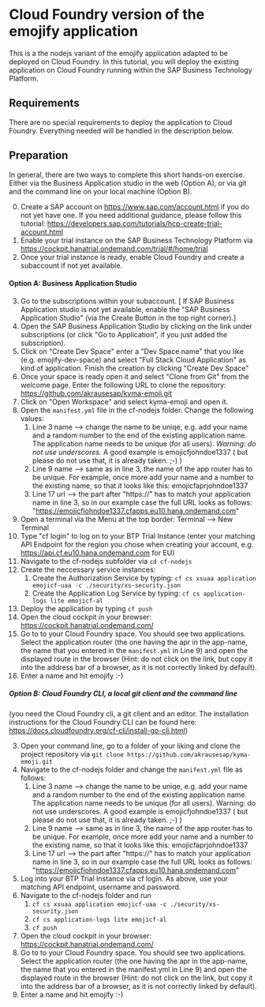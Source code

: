 # Cloud Foundry version of the emojify application

This is a the nodejs variant of the emojify application adapted to be deployed on Cloud Foundry.
In this tutorial, you will deploy the existing application on Cloud Foundry running within the SAP Business Technology Platform.

## Requirements

There are no special requirements to deploy the application to Cloud Foundry. Everything needed will be handled in the description below.  

## Preparation

In general, there are two ways to complete this short hands-on exercise.
Either via the Business Application studio in the web (Option A), or via git and the command line on your local machine (Option B).

0. Create a SAP account on https://www.sap.com/account.html if you do not yet have one. If you need additional guidance, please follow this tutorial: https://developers.sap.com/tutorials/hcp-create-trial-account.html
1. Enable your trial instance on the SAP Business Technology Platform via https://cockpit.hanatrial.ondemand.com/trial/#/home/trial
2. Once your trial instance is ready, enable Cloud Foundry and create a subaccount if not yet available.

#### Option A: Business Application Studio

3. Go to the subscriptions within your subaccount. [ If SAP Business Application studio is not yet available, enable the "SAP Business Application Studio" (via the Create Button in the top right corner).]
4. Open the SAP Business Application Studio by clicking on the link under subscriptions (or click "Go to Application", if you just added the subscription).
5. Click on "Create Dev Space" enter a "Dev Space name" that you like (e.g. emojify-dev-space) and select "Full Stack Cloud Application" as kind of application. Finish the creation by clicking "Create Dev Space"
6. Once your space is ready open it and select "Clone from Git" from the welcome page. Enter the following URL to clone the repository: https://github.com/akrausesap/kyma-emoji.git
7. Click on "Open Workspace" and select kyma-emoji and open it. 
7. Open the `manifest.yml` file in the cf-nodejs folder. Change the following values:
    1. Line 3 name -->  change the name to be uniqe, e.g. add your name and a random number to the end of the existing application name. The application name needs to be unique (for all users). *Warning: do not use underscores.* A good example is emojicfjohndoe1337 ( but please do not use that, it is already taken. ;-) )
    2. Line 9 name --> same as in line 3, the name of the app router has to be unique. For example, once more add your name and a number to the existing name, so that it looks like this: emojicfaprjohndoe1337
    3. Line 17 url --> the part after "https://" has to match your application name in line 3, so in our example case the full URL looks as follows: "https://emojicfjohndoe1337.cfapps.eu10.hana.ondemand.com"
8. Open a terminal via the Menu at the top border: Terminal --> New Terminal
9. Type "cf login" to log on to your BTP Trial Instance (enter your matching API Endpoint for the region you chose when creating your account, e.g. https://api.cf.eu10.hana.ondemand.com for EU)
10. Navigate to the cf-nodejs subfolder via `cd cf-nodejs`
11. Create the neccessary service instances: 
    1. Create the Authorization Service by typing:     `cf cs xsuaa application emojicf-uaa -c ./security/xs-security.json`
    2. Create the Application Log Service by typing:   `cf cs application-logs lite emojicf-al`
12. Deploy the application by typing                   `cf push`
13. Open the cloud cockpit in your browser: https://cockpit.hanatrial.ondemand.com/
14. Go to to your Cloud Foundry space. You should see two applications. Select the application router (the one having the apr in the app-name, the name that you entered in the `manifest.yml` in Line 9) and open the displayed route in the browser (Hint: do not click on the link, but copy it into the address bar of a browser, as it is not correctly linked by default). 
15. Enter a name and hit emojify :-)

##### Option B: Cloud Foundry CLI, a local git client and the command line

(you need  the Cloud Foundry cli, a git client and an editor. The installation instructions for the Cloud Foundry CLI can be found here: https://docs.cloudfoundry.org/cf-cli/install-go-cli.html)

3. Open your command line, go to a folder of your liking and clone the project repository via `git clone https://github.com/akrausesap/kyma-emoji.git`
4. Navigate to the cf-nodejs folder and change the `manifest.yml` file as follows:
    1. Line 3 name -->  change the name to be uniqe, e.g. add your name and a random number to the end of the existing application name. The application name needs to be unique (for all users). Warning: do not use underscores. A good example is emojicfjohndoe1337 ( but please do not use that, it is already taken. ;-) )
    2. Line 9 name --> same as in line 3, the name of the app router has to be unique. For example, once more add your name and a number to the existing name, so that it looks like this: emojicfaprjohndoe1337
    3. Line 17 url --> the part after "https://" has to match your application name in line 3, so in our example case the full URL looks as follows: "https://emojicfjohndoe1337.cfapps.eu10.hana.ondemand.com"
5. Log into your BTP Trial Instance via cf login. As above, use your matching API endpoint, username and password.
6. Navigate to the cf-nodejs folder and run
    1. `cf cs xsuaa application emojicf-uaa -c ./security/xs-security.json`
    2. `cf cs application-logs lite emojicf-al`
    3. `cf push`
7. Open the cloud cockpit in your browser: https://cockpit.hanatrial.ondemand.com/
8. Go to to your Cloud Foundry space. You should see two applications. Select the application router (the one having the apr in the app-name, the name that you entered in the manifest.yml in Line 9) and open the displayed route in the browser (Hint: do not click on the link, but copy it into the address bar of a browser, as it is not correctly linked by default). 
9. Enter a name and hit emojify :-)
